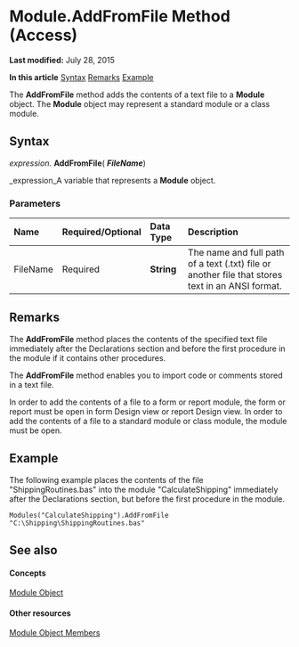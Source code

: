 
# Module.AddFromFile Method (Access)

 **Last modified:** July 28, 2015

 **In this article**
 [Syntax](#sectionSection0)
 [Remarks](#sectionSection1)
 [Example](#sectionSection2)


The  **AddFromFile** method adds the contents of a text file to a **Module** object. The **Module** object may represent a standard module or a class module.


## Syntax
<a name="sectionSection0"> </a>

 _expression_. **AddFromFile**( **_FileName_**)

 _expression_A variable that represents a  **Module** object.


### Parameters



|**Name**|**Required/Optional**|**Data Type**|**Description**|
|:-----|:-----|:-----|:-----|
|FileName|Required| **String**|The name and full path of a text (.txt) file or another file that stores text in an ANSI format.|

## Remarks
<a name="sectionSection1"> </a>

The  **AddFromFile** method places the contents of the specified text file immediately after the Declarations section and before the first procedure in the module if it contains other procedures.

The  **AddFromFile** method enables you to import code or comments stored in a text file.

In order to add the contents of a file to a form or report module, the form or report must be open in form Design view or report Design view. In order to add the contents of a file to a standard module or class module, the module must be open.


## Example
<a name="sectionSection2"> </a>

The following example places the contents of the file "ShippingRoutines.bas" into the module "CalculateShipping" immediately after the Declarations section, but before the first procedure in the module.


```
Modules("CalculateShipping").AddFromFile "C:\Shipping\ShippingRoutines.bas" 

```


## See also
<a name="sectionSection2"> </a>


#### Concepts


 [Module Object](e04272fa-9c29-2567-bd15-1cea38906894.md)
#### Other resources


 [Module Object Members](c2e71012-645e-b818-1247-9775f221619e.md)
